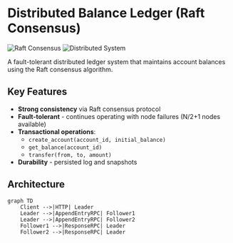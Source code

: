 # Distributed Balance Ledger (Raft Consensus)

![Raft Consensus](https://img.shields.io/badge/consensus-Raft-brightgreen) 
![Distributed System](https://img.shields.io/badge/architecture-distributed-blue)

A fault-tolerant distributed ledger system that maintains account balances using the Raft consensus algorithm.

## Key Features

- **Strong consistency** via Raft consensus protocol
- **Fault-tolerant** - continues operating with node failures (N/2+1 nodes available)
- **Transactional operations**:
  - `create_account(account_id, initial_balance)`
  - `get_balance(account_id)`
  - `transfer(from, to, amount)`
- **Durability** - persisted log and snapshots

## Architecture

```mermaid
graph TD
    Client -->|HTTP| Leader
    Leader -->|AppendEntryRPC| Follower1
    Leader -->|AppendEntryRPC| Follower2
    Follower1 -->|ResponseRPC| Leader
    Follower2 -->|ResponseRPC| Leader

